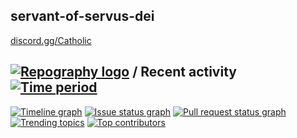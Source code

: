 ## servant-of-servus-dei

[discord.gg/Catholic](https://discord.gg/Catholic)


## [![Repography logo](https://images.repography.com/logo.svg)](https://repography.com) / Recent activity [![Time period](https://images.repography.com/26965455/christiansoetanto/servant-of-servus-dei/recent-activity/a69a4676ae79797f85f6f17be037218c_badge.svg)](https://repography.com)
[![Timeline graph](https://images.repography.com/26965455/christiansoetanto/servant-of-servus-dei/recent-activity/a69a4676ae79797f85f6f17be037218c_timeline.svg)](https://github.com/christiansoetanto/servant-of-servus-dei/commits)
[![Issue status graph](https://images.repography.com/26965455/christiansoetanto/servant-of-servus-dei/recent-activity/a69a4676ae79797f85f6f17be037218c_issues.svg)](https://github.com/christiansoetanto/servant-of-servus-dei/issues)
[![Pull request status graph](https://images.repography.com/26965455/christiansoetanto/servant-of-servus-dei/recent-activity/a69a4676ae79797f85f6f17be037218c_prs.svg)](https://github.com/christiansoetanto/servant-of-servus-dei/pulls)
[![Trending topics](https://images.repography.com/26965455/christiansoetanto/servant-of-servus-dei/recent-activity/a69a4676ae79797f85f6f17be037218c_words.svg)](https://github.com/christiansoetanto/servant-of-servus-dei/commits)
[![Top contributors](https://images.repography.com/26965455/christiansoetanto/servant-of-servus-dei/recent-activity/a69a4676ae79797f85f6f17be037218c_users.svg)](https://github.com/christiansoetanto/servant-of-servus-dei/graphs/contributors)

